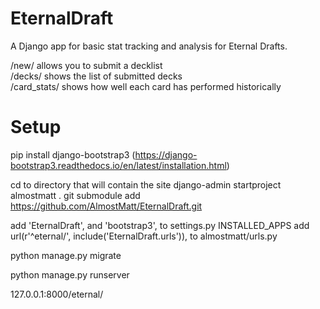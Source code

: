 # EternalDraft
A Django app for basic stat tracking and analysis for Eternal Drafts.

/new/ allows you to submit a decklist  
/decks/ shows the list of submitted decks  
/card_stats/ shows how well each card has performed historically

# Setup

pip install django-bootstrap3  (https://django-bootstrap3.readthedocs.io/en/latest/installation.html)

cd to directory that will contain the site
django-admin startproject almostmatt .
git submodule add https://github.com/AlmostMatt/EternalDraft.git

add 'EternalDraft', and 'bootstrap3', to settings.py INSTALLED_APPS
add url(r'^eternal/', include('EternalDraft.urls')), to almostmatt/urls.py

python manage.py migrate

python manage.py runserver

127.0.0.1:8000/eternal/
